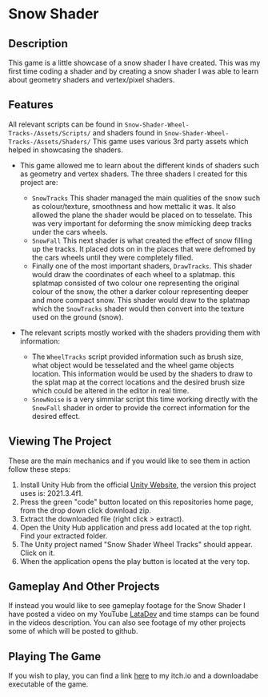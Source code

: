 # Snow Shader

## Description

This game is a little showcase of a snow shader I have created. This was my first time coding a shader and by creating a snow shader I was able to learn about geometry shaders and vertex/pixel shaders.

## Features

All relevant scripts can be found in `Snow-Shader-Wheel-Tracks-/Assets/Scripts/` and shaders found in `Snow-Shader-Wheel-Tracks-/Assets/Shaders/` This game uses various 3rd party assets which helped in showcasing the shaders.

* This game allowed me to learn about the different kinds of shaders such as geometry and vertex shaders. The three shaders I created for this project are:
  
  * `SnowTracks` This shader managed the main qualities of the snow such as colour/texture, smoothness and how mettalic it was. It also allowed the plane the shader would be placed on to tesselate. This was very important for deforming the snow mimicking deep tracks under the cars wheels.
  * `SnowFall` This next shader is what created the effect of snow filling up the tracks. It placed dots on in the places that were defromed by the cars wheels until they were completely filled.
  * Finally one of the most important shaders, `DrawTracks`. This shader would draw the coordinates of each wheel to a splatmap. this splatmap consisted of two colour one representing the original colour of the snow, the other a darker colour representing deeper and more compact snow. This shader would draw to the splatmap which the `SnowTracks` shader would then convert into the texture used on the ground (snow).

* The relevant scripts mostly worked with the shaders providing them with information:

  * The `WheelTracks` script provided information such as brush size, what object would be tesselated and the wheel game objects location. This information would be used by the shaders to draw to the splat map at the correct locations and the desired brush size which could be altered in the editor in real time.
  * `SnowNoise` is a very simmilar script this time working directly with the `SnowFall` shader in order to provide the correct information for the desired effect.

## Viewing The Project

These are the main mechanics and if you would like to see them in action follow these steps:

1. Install Unity Hub from the official [Unity Website](https://unity.com/download), the version this project uses is: 2021.3.4f1.
2. Press the green "code" button located on this repositories home page, from the drop down click download zip.
3. Extract the downloaded file (right click > extract).
4. Open the Unity Hub application and press add located at the top right. Find your extracted folder.
5. The Unity project named "Snow Shader Wheel Tracks" should appear. Click on it.
6. When the application opens the play button is located at the very top.

## Gameplay And Other Projects

If instead you would like to see gameplay footage for the Snow Shader I have posted a video on my YouTube [LataDev](https://www.youtube.com/watch?v=fEtlPdAvisw&t=3s&ab_channel=LaTaDev) and time stamps can be found in the videos description. You can also see footage of my other projects some of which will be posted to github.

## Playing The Game

If you wish to play, you can find a link [here](https://tarik-laanaya.itch.io/snow-shader) to my itch.io and a downloadabe executable of the game.
